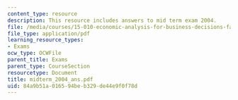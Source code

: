 ```yaml
---
content_type: resource
description: This resource includes answers to mid term exam 2004.
file: /media/courses/15-010-economic-analysis-for-business-decisions-fall-2004/84a9b51a016594beb329de44e9f0f78d_midterm_2004_ans.pdf
file_type: application/pdf
learning_resource_types:
- Exams
ocw_type: OCWFile
parent_title: Exams
parent_type: CourseSection
resourcetype: Document
title: midterm_2004_ans.pdf
uid: 84a9b51a-0165-94be-b329-de44e9f0f78d
---
```

